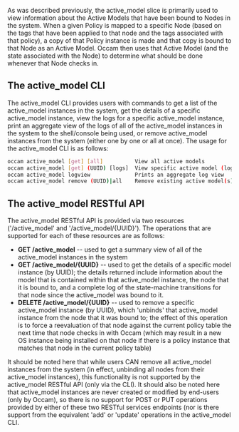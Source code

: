 As was described previously, the active_model slice is primarily used to view information about the Active Models that have been bound to Nodes in the system.  When a given Policy is mapped to a specific Node (based on the tags that have been applied to that node and the tags associated with that policy), a copy of that Policy instance is made and that copy is bound to that Node as an Active Model.  Occam then uses that Active Model (and the state associated with the Node) to determine what should be done whenever that Node checks in.

## The active_model CLI

The active_model CLI provides users with commands to get a list of the active_model instances in the system, get the details of a specific active_model instance, view the logs for a specific active_model instance, print an aggregate view of the logs of all of the active_model instances in the system to the shell/console being used, or remove active_model instances from the system (either one by one or all at once).  The usage for the active_model CLI is as follows:
```bash
occam active_model [get] [all]          View all active models
occam active_model [get] (UUID) [logs]  View specific active model (log)
occam active_model logview              Prints an aggregate log view
occam active_model remove (UUID)|all    Remove existing active model(s)
```
## The active_model RESTful API

The active_model RESTful API is provided via two resources ('/active_model' and '/active_model/{UUID}').  The operations that are supported for each of these resources are as follows:

* **GET /active_model** -- used to get a summary view of all of the active_model instances in the system
* **GET /active_model/{UUID}** -- used to get the details of a specific model instance (by UUID); the details returned include information about the model that is contained within that active_model instance, the node that it is bound to, and a complete log of the state-machine transitions for that node since the active_model was bound to it.
* **DELETE /active_model/{UUID}** -- used to remove a specific active_model instance (by UUID), which 'unbinds' that active_model instance from the node that it was bound to; the effect of this operation is to force a reevaluation of that node against the current policy table the next time that node checks in with Occam (which may result in a new OS instance being installed on that node if there is a policy instance that matches that node in the current policy table)

It should be noted here that while users CAN remove all active_model instances from the system (in effect, unbinding all nodes from their active_model instances), this functionality is not supported by the active_model RESTful API (only via the CLI).  It should also be noted here that active_model instances are never created or modified by end-users (only by Occam), so there is no support for POST or PUT operations provided by either of these two RESTful services endpoints (nor is there support from the equivalent 'add' or 'update' operations in the active_model CLI.